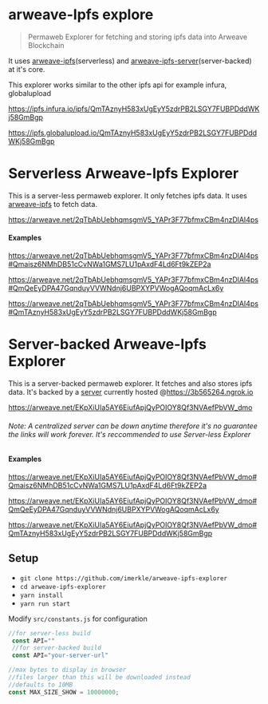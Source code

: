 
# arweave-Ipfs explore

>Permaweb Explorer for fetching and storing ipfs data into Arweave Blockchain

It uses [arweave-ipfs](https://github.com/imerkle/arweave-ipfs)(serverless) and [arweave-ipfs-server](https://github.com/imerkle/arweave-ipfs-server)(server-backed) at it's core.

This explorer works similar to the other ipfs api for example infura, globalupload 

https://ipfs.infura.io/ipfs/QmTAznyH583xUgEyY5zdrPB2LSGY7FUBPDddWKj58GmBgp

https://ipfs.globalupload.io/QmTAznyH583xUgEyY5zdrPB2LSGY7FUBPDddWKj58GmBgp


# Serverless Arweave-Ipfs Explorer

This is a server-less permaweb explorer. It only fetches ipfs data. It uses [arweave-ipfs](https://github.com/imerkle/arweave-ipfs) to fetch data.

https://arweave.net/2qTbAbUebhqmsgmV5_YAPr3F77bfmxCBm4nzDlAI4ps

#### Examples

https://arweave.net/2qTbAbUebhqmsgmV5_YAPr3F77bfmxCBm4nzDlAI4ps#Qmaisz6NMhDB51cCvNWa1GMS7LU1pAxdF4Ld6Ft9kZEP2a

https://arweave.net/2qTbAbUebhqmsgmV5_YAPr3F77bfmxCBm4nzDlAI4ps#QmQeEyDPA47GqnduyVVWNdnj6UBPXYPVWogAQoqmAcLx6y

https://arweave.net/2qTbAbUebhqmsgmV5_YAPr3F77bfmxCBm4nzDlAI4ps#QmTAznyH583xUgEyY5zdrPB2LSGY7FUBPDddWKj58GmBgp


# Server-backed Arweave-Ipfs Explorer

This is a server-backed permaweb explorer. It fetches and also stores ipfs data. It's backed by a [server](https://github.com/imerkle/arweave-ipfs-server) currently hosted @https://3b565264.ngrok.io

https://arweave.net/EKpXiUIa5AY6EiufApjQyPOIOY8Qf3NVAefPbVW_dmo

###### Note: A centralized server can be down anytime therefore it's no guarantee the links will work forever. It's reccommended to use Server-less Explorer

#### Examples

https://arweave.net/EKpXiUIa5AY6EiufApjQyPOIOY8Qf3NVAefPbVW_dmo#Qmaisz6NMhDB51cCvNWa1GMS7LU1pAxdF4Ld6Ft9kZEP2a

https://arweave.net/EKpXiUIa5AY6EiufApjQyPOIOY8Qf3NVAefPbVW_dmo#QmQeEyDPA47GqnduyVVWNdnj6UBPXYPVWogAQoqmAcLx6y

https://arweave.net/EKpXiUIa5AY6EiufApjQyPOIOY8Qf3NVAefPbVW_dmo#QmTAznyH583xUgEyY5zdrPB2LSGY7FUBPDddWKj58GmBgp



## Setup

 - `git clone https://github.com/imerkle/arweave-ipfs-explorer`
 - `cd arweave-ipfs-explorer`
 - `yarn install`
 - `yarn run start`

 Modify `src/constants.js` for configuration
```js
//for server-less build
 const API=""
 //for server-backed build
 const API="your-server-url"

//max bytes to display in browser
//files larger than this will be downloaded instead
//defaults to 10MB
const MAX_SIZE_SHOW = 10000000;
 ```
